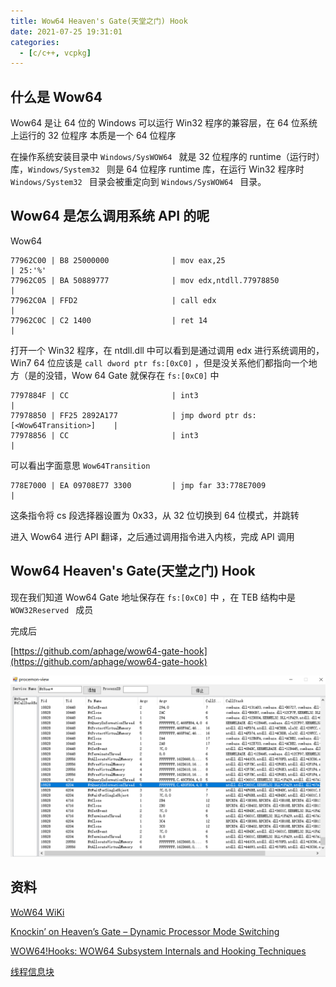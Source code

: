 ```yaml
---
title: Wow64 Heaven's Gate(天堂之门) Hook
date: 2021-07-25 19:31:01
categories:
  - [c/c++, vcpkg]
---
```


## 什么是 Wow64

Wow64 是让 64 位的 Windows 可以运行 Win32 程序的兼容层，在 64 位系统上运行的 32 位程序 本质是一个 64 位程序

在操作系统安装目录中 `Windows/SysWOW64 ` 就是 32 位程序的 runtime（运行时）库，`Windows/System32 ` 则是 64 位程序 runtime 库，在运行 Win32 程序时 `Windows/System32 ` 目录会被重定向到 `Windows/SysWOW64 ` 目录。


## Wow64 是怎么调用系统 API 的呢
Wow64

``` 
77962C00 | B8 25000000              | mov eax,25                              | 25:'%'
77962C05 | BA 50889777              | mov edx,ntdll.77978850                  |
77962C0A | FFD2                     | call edx                                |
77962C0C | C2 1400                  | ret 14                                  |
```

打开一个 Win32 程序，在 ntdll.dll 中可以看到是通过调用 edx 进行系统调用的，Win7 64 位应该是 `call dword ptr fs:[0xC0]` ，但是没关系他们都指向一个地方（是的没错，Wow 64 Gate 就保存在 `fs:[0xC0]` 中

```
7797884F | CC                       | int3                                    |
77978850 | FF25 2892A177            | jmp dword ptr ds:[<Wow64Transition>]    |
77978856 | CC                       | int3                                    |
```

可以看出字面意思 `Wow64Transition`

```
778E7000 | EA 09708E77 3300         | jmp far 33:778E7009                     |
```

这条指令将 cs 段选择器设置为 0x33，从 32 位切换到 64 位模式，并跳转

进入 Wow64 进行 API 翻译，之后通过调用指令进入内核，完成 API 调用

## Wow64 Heaven's Gate(天堂之门) Hook

现在我们知道 Wow64 Gate 地址保存在 `fs:[0xC0]` 中 ，在 TEB 结构中是 `WOW32Reserved ` 成员

完成后

[https://github.com/aphage/wow64-gate-hook](https://github.com/aphage/wow64-gate-hook)

![I am a image](procmon-view.png)

## 资料

[WoW64 WiKi](https://en.wikipedia.org/wiki/WoW64)

[Knockin’ on Heaven’s Gate – Dynamic Processor Mode Switching](http://rce.co/knockin-on-heavens-gate-dynamic-processor-mode-switching/)


[WOW64!Hooks: WOW64 Subsystem Internals and Hooking Techniques](https://www.fireeye.com/blog/threat-research/2020/11/wow64-subsystem-internals-and-hooking-techniques.html)

[线程信息块](https://zh.wikipedia.org/zh-hans/%E7%BA%BF%E7%A8%8B%E4%BF%A1%E6%81%AF%E5%9D%97)